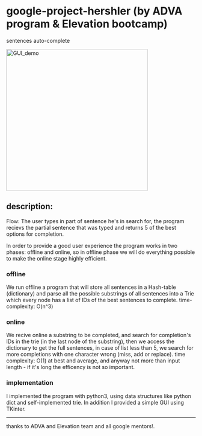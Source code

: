 
# google-project-hershler (by ADVA program & Elevation bootcamp)
sentences auto-complete

<img width="376" alt="GUI_demo" src="https://user-images.githubusercontent.com/57594477/92389249-6b062100-f121-11ea-8c17-7378a182b931.PNG">

## description:
Flow: The user types in part of sentence he's in search for, the program recievs the partial sentence that was typed and returns 5 of the best options for completion.

In order to provide a good user experience the program works in two phases: offline and online, so in offline phase we will do everything possible to make the online stage highly efficient.

### offline
We run offline a program that will store all sentences in a Hash-table (dictionary) and parse all the possible substrings of all sentences into a Trie which every node has a list of IDs of the best sentences to complete.
time-complexity: O(n^3)

### online
We recive online a substring to be completed, and search for completion's IDs in the trie (in the last node of the substring), then we access the dictionary to get the full sentences, in case of list less than 5, we search for more completions with one character wrong (miss, add or replace).
time complexity: O(1) at best and average, and anyway not more than input length - if it's long the efficency is not so important.

### implementation
I implemented the program with python3, using data structures like python dict and self-implemented trie.
In addition I provided a simple GUI using TKinter.

-----
thanks to ADVA and Elevation team and all google mentors!.
